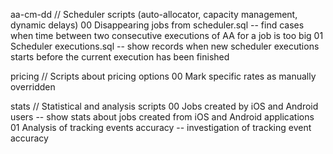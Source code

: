 aa-cm-dd	// Scheduler scripts (auto-allocator, capacity management, dynamic delays) 
	00 Disappearing jobs from scheduler.sql
		-- find cases when time between two consecutive executions of AA for a job is too big
	01 Scheduler executions.sql
		-- show records when new scheduler executions starts before the current execution has been finished

pricing		//  Scripts about pricing options
	00 Mark specific rates as manually overridden
	
stats		// Statistical and analysis scripts
	00 Jobs created by iOS and Android users
		-- show stats about jobs created from iOS and Android applications
	01 Analysis of tracking events accuracy
		-- investigation of tracking event accuracy
		
